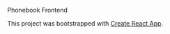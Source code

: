 Phonebook Frontend 

This project was bootstrapped with [Create React App](https://github.com/facebook/create-react-app).